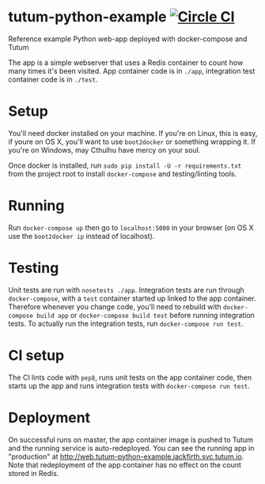 # tutum-python-example [![Circle CI](https://circleci.com/gh/jackfirth/tutum-python-example.svg?style=svg)](https://circleci.com/gh/jackfirth/tutum-python-example)

Reference example Python web-app deployed with docker-compose and Tutum

The app is a simple webserver that uses a Redis container to count how many times it's been visited. App container code is in `./app`, integration test container code is in `./test`.

# Setup

You'll need docker installed on your machine. If you're on Linux, this is easy, if youre on OS X, you'll want to use `boot2docker` or something wrapping it. If you're on Windows, may Cthulhu have mercy on your soul.

Once docker is installed, run `sudo pip install -U -r requirements.txt` from the project root to install `docker-compose` and testing/linting tools.

# Running

Run `docker-compose up` then go to `localhost:5000` in your browser (on OS X use the `boot2docker ip` instead of localhost).

# Testing

Unit tests are run with `nosetests ./app`. Integration tests are run through `docker-compose`, with a `test` container started up linked to the app container. Therefore whenever you change code, you'll need to rebuild with `docker-compose build app` or `docker-compose build test` before running integration tests. To actually run the integration tests, run `docker-compose run test`.

# CI setup

The CI lints code with `pep8`, runs unit tests on the app container code, then starts up the app and runs integration tests with `docker-compose run test`.

# Deployment

On successful runs on master, the app container image is pushed to Tutum and the running service is auto-redeployed. You can see the running app in "production" at http://web.tutum-python-example.jackfirth.svc.tutum.io. Note that redeployment of the app container has no effect on the count stored in Redis.
